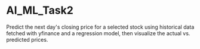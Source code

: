 # AI_ML_Task2
Predict the next day's closing price for a selected stock using historical data fetched with yfinance and a regression model, then visualize the actual vs. predicted prices.
